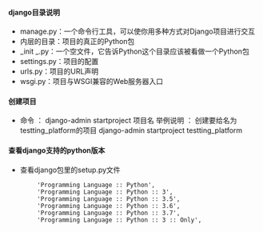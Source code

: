 #### django目录说明
- manage.py：一个命令行工具，可以使你用多种方式对Django项目进行交互
- 内层的目录：项目的真正的Python包
- _init _.py：一个空文件，它告诉Python这个目录应该被看做一个Python包
- settings.py：项目的配置
- urls.py：项目的URL声明
- wsgi.py：项目与WSGI兼容的Web服务器入口


#### 创建项目
- 命令 ： django-admin startproject 项目名
举例说明 ： 创建要给名为 testting_platform的项目
django-admin startproject testting_platform


#### 查看django支持的python版本
- 查看django包里的setup.py文件
```
        'Programming Language :: Python',
        'Programming Language :: Python :: 3',
        'Programming Language :: Python :: 3.5',
        'Programming Language :: Python :: 3.6',
        'Programming Language :: Python :: 3.7',
        'Programming Language :: Python :: 3 :: Only',
```
